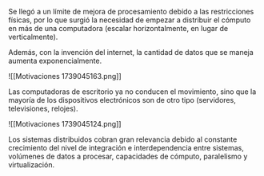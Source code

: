 Se llegó a un límite de mejora de procesamiento debido a las restricciones físicas, por lo que surgió la necesidad de empezar a distribuir el cómputo en más de una computadora (escalar horizontalmente, en lugar de verticalmente).

Además, con la invención del internet, la cantidad de datos que se maneja aumenta exponencialmente.

![[Motivaciones 1739045163.png]]

Las computadoras de escritorio ya no conducen el movimiento, sino que la mayoría de los dispositivos electrónicos son de otro tipo (servidores, televisiones, relojes).

![[Motivaciones 1739045124.png]]

Los sistemas distribuidos cobran gran relevancia debido al constante crecimiento del nivel de integración e interdependencia entre sistemas, volúmenes de datos a procesar, capacidades de cómputo, paralelismo y virtualización.
